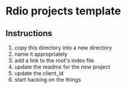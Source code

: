 Rdio projects template
========================

Instructions
------------
1. copy this directory into a new directory
1. name it appropriately
1. add a link to the root's index file
1. update the readme for the new project
1. update the client_id
1. start hacking on the things
